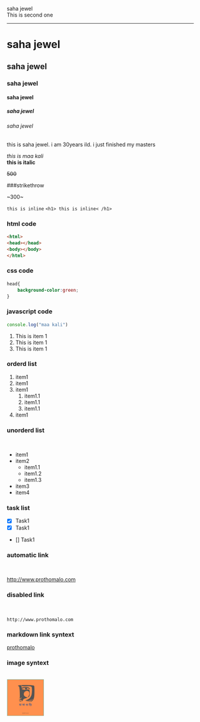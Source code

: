 <!--Readme markdown tutorial-->
saha jewel<br>
This is second one

---

# saha jewel
## saha jewel
### saha jewel
#### saha jewel
##### saha jewel
###### saha jewel

<p>this is saha jewel. i am 30years ild. i just finished my masters</p>


_this is maa kali_  
__this is italic__

<del>500</del>  

###strikethrow

~300~

`this is inline`
`<h1> this is inline< /h1>`

### html code

```html
<html>
<head></head>
<body></body>
</html>
```

### css code
```css
head{
    background-color:green;
}
```

### javascript code
```javascript
console.log("maa kali")
```

<ol>
    <li>This is item 1</li>
    <li>This is item 1</li>
    <li>This is item 1</li>
</ol>



### orderd list


1. item1
2. item1
3. item1
    1. item1.1
    2. item1.1
    3. item1.1
4. item1


### unorderd list


<br/>

- item1
- item2
    - item1.1
    - item1.2
    - item1.3
- item3  
- item4


### task list

- [x] Task1
- [x] Task1
- [] Task1

### automatic link

</br>

http://www.prothomalo.com


### disabled link

</br>

`http://www.prothomalo.com`


### markdown link syntext

[prothomalo](http://www.prothomalo.com)


### image syntext


</br>

<!-- ![hamaguri](./images/hamaguri.jpg) -->

<img src="images/hamaguri.jpg" width="100px" title="hamaguri"/>





